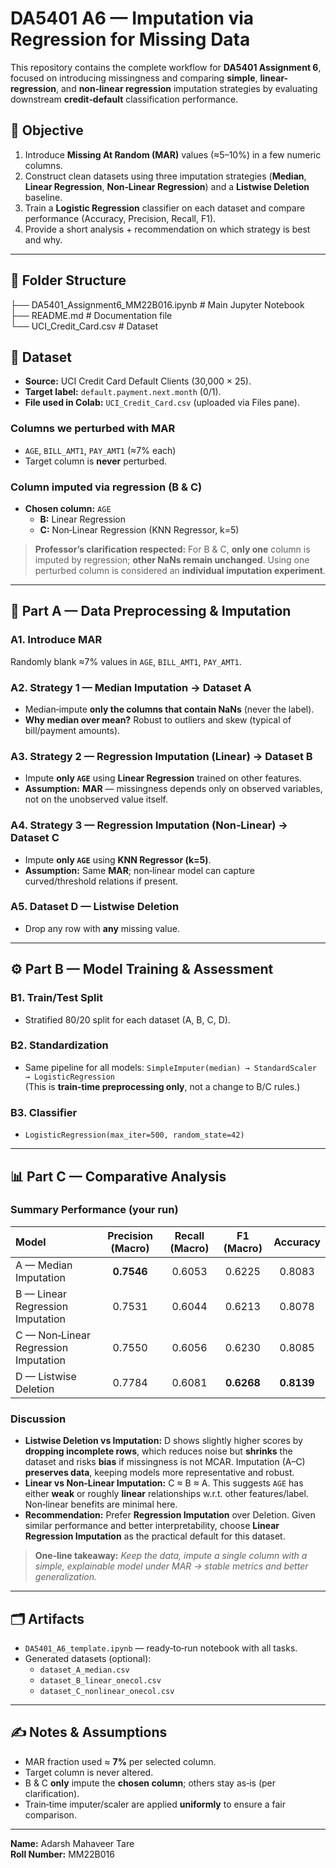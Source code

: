 # DA5401 A6 — Imputation via Regression for Missing Data

This repository contains the complete workflow for **DA5401 Assignment 6**, focused on introducing missingness and comparing **simple**, **linear-regression**, and **non‑linear regression** imputation strategies by evaluating downstream **credit‑default** classification performance.

## 📌 Objective
1. Introduce **Missing At Random (MAR)** values (≈5–10%) in a few numeric columns.
2. Construct clean datasets using three imputation strategies (**Median**, **Linear Regression**, **Non‑Linear Regression**) and a **Listwise Deletion** baseline.
3. Train a **Logistic Regression** classifier on each dataset and compare performance (Accuracy, Precision, Recall, F1).
4. Provide a short analysis + recommendation on which strategy is best and why.

---
## 📂 Folder Structure  

├── DA5401_Assignment6_MM22B016.ipynb  # Main Jupyter Notebook  
├── README.md                          # Documentation file  
└── UCI_Credit_Card.csv                # Dataset

## 📂 Dataset
- **Source:** UCI Credit Card Default Clients (30,000 × 25).
- **Target label:** `default.payment.next.month` (0/1).
- **File used in Colab:** `UCI_Credit_Card.csv` (uploaded via Files pane).

### Columns we perturbed with MAR
- `AGE`, `BILL_AMT1`, `PAY_AMT1` (≈7% each)
- Target column is **never** perturbed.

### Column imputed via regression (B & C)
- **Chosen column:** `AGE`  
  - **B:** Linear Regression  
  - **C:** Non‑Linear Regression (KNN Regressor, k=5)

> **Professor’s clarification respected:** For B & C, **only one** column is imputed by regression; **other NaNs remain unchanged**. Using one perturbed column is considered an **individual imputation experiment**.

---

## 🧪 Part A — Data Preprocessing & Imputation

### A1. Introduce MAR
Randomly blank ≈7% values in `AGE`, `BILL_AMT1`, `PAY_AMT1`.

### A2. Strategy 1 — Median Imputation → **Dataset A**
- Median‑impute **only the columns that contain NaNs** (never the label).
- **Why median over mean?** Robust to outliers and skew (typical of bill/payment amounts).

### A3. Strategy 2 — Regression Imputation (Linear) → **Dataset B**
- Impute **only `AGE`** using **Linear Regression** trained on other features.
- **Assumption:** **MAR** — missingness depends only on observed variables, not on the unobserved value itself.

### A4. Strategy 3 — Regression Imputation (Non‑Linear) → **Dataset C**
- Impute **only `AGE`** using **KNN Regressor (k=5)**.
- **Assumption:** Same **MAR**; non‑linear model can capture curved/threshold relations if present.

### A5. Dataset D — Listwise Deletion
- Drop any row with **any** missing value.

---

## ⚙️ Part B — Model Training & Assessment

### B1. Train/Test Split
- Stratified 80/20 split for each dataset (A, B, C, D).

### B2. Standardization
- Same pipeline for all models: `SimpleImputer(median) → StandardScaler → LogisticRegression`  
  (This is **train‑time preprocessing only**, not a change to B/C rules.)

### B3. Classifier
- `LogisticRegression(max_iter=500, random_state=42)`

---

## 📊 Part C — Comparative Analysis

### Summary Performance (your run)
| Model | Precision (Macro) | Recall (Macro) | F1 (Macro) | Accuracy |
|:--|:--:|:--:|:--:|:--:|
| A — Median Imputation | **0.7546** | 0.6053 | 0.6225 | 0.8083 |
| B — Linear Regression Imputation | 0.7531 | 0.6044 | 0.6213 | 0.8078 |
| C — Non‑Linear Regression Imputation | 0.7550 | 0.6056 | 0.6230 | 0.8085 |
| D — Listwise Deletion | 0.7784 | 0.6081 | **0.6268** | **0.8139** |

### Discussion
- **Listwise Deletion vs Imputation:** D shows slightly higher scores by **dropping incomplete rows**, which reduces noise but **shrinks** the dataset and risks **bias** if missingness is not MCAR. Imputation (A–C) **preserves data**, keeping models more representative and robust.
- **Linear vs Non‑Linear Imputation:** C ≈ B ≈ A. This suggests `AGE` has either **weak** or roughly **linear** relationships w.r.t. other features/label. Non‑linear benefits are minimal here.
- **Recommendation:** Prefer **Regression Imputation** over Deletion. Given similar performance and better interpretability, choose **Linear Regression Imputation** as the practical default for this dataset.

> **One‑line takeaway:** *Keep the data, impute a single column with a simple, explainable model under MAR → stable metrics and better generalization.*


---

## 🗂️ Artifacts
- `DA5401_A6_template.ipynb` — ready‑to‑run notebook with all tasks.
- Generated datasets (optional):
  - `dataset_A_median.csv`
  - `dataset_B_linear_onecol.csv`
  - `dataset_C_nonlinear_onecol.csv`

---

## ✍️ Notes & Assumptions
- MAR fraction used ≈ **7%** per selected column.
- Target column is never altered.
- B & C **only** impute the **chosen column**; others stay as‑is (per clarification).
- Train‑time imputer/scaler are applied **uniformly** to ensure a fair comparison.

---

**Name:** Adarsh Mahaveer Tare  
**Roll Number:** MM22B016 
